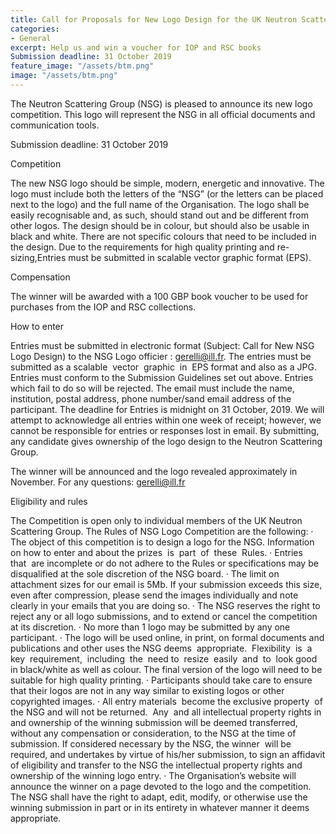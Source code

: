 ```yaml
---
title: Call for Proposals for New Logo Design for the UK Neutron Scattering Group
categories:
- General
excerpt: Help us and win a voucher for IOP and RSC books
Submission deadline: 31 October 2019
feature_image: "/assets/btm.png"
image: "/assets/btm.png"
---
```

The Neutron Scattering Group (NSG) is pleased to announce its new logo competition. This logo will represent the NSG in all official documents and communication tools.

Submission deadline: 31 October 2019

Competition

The new NSG logo should be simple, modern, energetic and innovative. The logo must include both the letters of the “NSG” (or the letters can be placed next to the logo) and the full name of the Organisation. The logo shall be easily recognisable and, as such, should stand out and be different from other logos. The design should be in colour, but should also be usable in black and white. There are not specific colours that need to be included in the design. Due to the requirements for high quality printing and re-sizing,Entries must be submitted in scalable vector graphic format (EPS).

Compensation

The winner will be awarded with a 100 GBP book voucher to be used for purchases from the IOP and RSC collections.

How to enter

Entries must be submitted in electronic format (Subject: Call for New NSG Logo Design) to the NSG Logo officier : gerelli@ill.fr. 
The entries must be submitted as a scalable  vector  graphic  in  EPS format and also as a JPG. Entries must conform to the Submission Guidelines set out above. Entries which fail to do so will be rejected. 
The email must include the name, institution, postal address, phone number/sand email address of the participant. The deadline for Entries is midnight on 31 October, 2019. We will attempt to acknowledge all entries within one week of receipt; however, we cannot be responsible for entries or responses lost in email. By submitting, any candidate gives ownership of the logo design to the Neutron Scattering Group.

The winner will be announced and the logo revealed approximately in November.
For any questions: gerelli@ill.fr


Eligibility and rules

The Competition is open only to individual members of the UK Neutron Scattering Group. 
The Rules of NSG Logo Competition are the following:
·	The object of this competition is to design a logo for the NSG. Information on how to enter and about the prizes  is  part  of  these  Rules.
·	Entries  that  are incomplete or do not adhere to the Rules or specifications may be disqualified at the sole discretion of the NSG board.
·	The limit on attachment sizes for our email is 5Mb. If your submission exceeds this size, even after compression, please send the images individually and note clearly in your emails that you are doing so.
·	The NSG reserves the right to reject any or all logo submissions, and to extend or cancel the competition at its discretion.
·	No more than 1 logo may be submitted by any one participant.
·	The logo will be used online, in print, on formal documents and publications and other uses the NSG deems  appropriate.  Flexibility  is  a  key  requirement,  including  the  need to  resize  easily  and  to  look good in black/white as well as colour. The final version of the logo will need to be suitable for high quality printing.
·	Participants should take care to ensure that their logos are not in any way similar to existing logos or other copyrighted images.
·	All entry materials  become the exclusive property  of the NSG and will not be returned.  Any  and all intellectual property rights in and ownership of the winning submission will be deemed transferred, without any compensation or consideration, to the NSG at the time of submission. If considered necessary by the NSG, the winner  will be required, and undertakes by virtue of his/her submission, to sign an affidavit of eligibility and transfer to the NSG the intellectual property rights and ownership of the winning logo entry.
·	The Organisation’s website will announce the winner on a page devoted to the logo and the competition.
The NSG shall have the right to adapt, edit, modify, or otherwise use the winning submission in part or in its entirety in whatever manner it deems appropriate.




